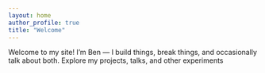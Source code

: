 ```yaml
---
layout: home
author_profile: true
title: "Welcome"
---
```


Welcome to my site! I’m Ben — I build things, break things, and occasionally talk about both. Explore my projects, talks, and other experiments
